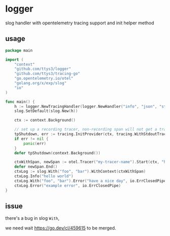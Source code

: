 # logger
slog handler with opentelemetry tracing support and init helper method

## usage

```go
package main

import (
    "context"
    "github.com/ttys3/logger"
    "github.com/ttys3/tracing-go"
    "go.opentelemetry.io/otel"
    "golang.org/x/exp/slog"
    "io"
)

func main() {
	h := logger.NewTracingHandler(logger.NewHandler("info", "json", "stderr"))
	slog.SetDefault(slog.New(h))

	ctx := context.Background()

	// set up a recording tracer, non-recording span will not get a trace_id
	tpShutdown, err := tracing.InitProvider(ctx, tracing.WithStdoutTrace())
	if err != nil {
		panic(err)
	}
	defer tpShutdown(context.Background())

	ctxWithSpan, newSpan := otel.Tracer("my-tracer-name").Start(ctx, "hello.Slog")
	defer newSpan.End()
	ctxLog := slog.With("foo", "bar").WithContext(ctxWithSpan)
	ctxLog.Info("hello world")
	ctxLog.With("foo", "bar").Error("have a nice day", io.ErrClosedPipe)
	ctxLog.Error("example error", io.ErrClosedPipe)
}
```

## issue

there's a bug in slog `With`,

we need wait https://go.dev/cl/459615 to be merged.